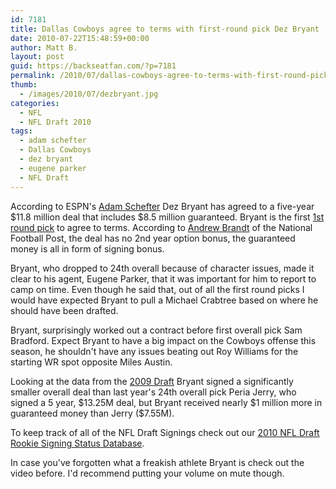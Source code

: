 ```yaml
---
id: 7181
title: Dallas Cowboys agree to terms with first-round pick Dez Bryant
date: 2010-07-22T15:48:59+00:00
author: Matt B.
layout: post
guid: https://backseatfan.com/?p=7181
permalink: /2010/07/dallas-cowboys-agree-to-terms-with-first-round-pick-dez-bryant/
thumb:
  - /images/2010/07/dezbryant.jpg
categories:
  - NFL
  - NFL Draft 2010
tags:
  - adam schefter
  - Dallas Cowboys
  - dez bryant
  - eugene parker
  - NFL Draft
---
```


<div class="entry">
  <p>
    According to ESPN's <a href="https://twitter.com/Adam_Schefter/statuses/19291029648">Adam Schefter</a> Dez Bryant has agreed to a five-year $11.8 million deal that includes $8.5 million guaranteed. Bryant is the first <a href="https://backseatfan.com/2010/06/2010-nfl-draft-first-round-pick-rookie-signing-status/">1st round pick</a> to agree to terms. According to <a href="https://twitter.com/adbrandt/status/19293909427">Andrew Brandt</a> of the National Football Post, the deal has no 2nd year option bonus, the guaranteed money is all in form of signing bonus.
  </p>

  <p>
    Bryant, who dropped to 24th overall because of character issues, made it clear to his agent, Eugene Parker, that it was important for him to report to camp on time. Even though he said that, out of all the first round picks I would have expected Bryant to pull a Michael Crabtree based on where he should have been drafted.
  </p>

  <p>
    Bryant, surprisingly worked out a contract before first overall pick Sam Bradford. Expect Bryant to have a big impact on the Cowboys offense this season, he shouldn't have any issues beating out Roy Williams for the starting WR spot opposite Miles Austin.
  </p>

  <p>
    Looking at the data from the <a href="https://backseatfan.com/2009/05/2009-nfl-draft-rookie-signing-status/">2009 Draft</a> Bryant signed a significantly smaller overall deal than last year's 24th overall pick Peria Jerry, who signed a 5 year, $13.25M deal, but Bryant received nearly $1 million more in guaranteed money than Jerry ($7.55M).
  </p>

  <p>
    To keep track of all of the NFL Draft Signings check out our <a href="https://backseatfan.com/index.php/2010/04/2010-nfl-draft-rookie-signing-status/">2010 NFL Draft Rookie Signing Status Database</a>.
  </p>

  <p>
    In case you've forgotten what a freakish athlete Bryant is check out the video before. I'd recommend putting your volume on mute though.
  </p>

  <p>
  </p>
</div>
